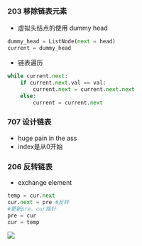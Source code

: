 ### 203 移除链表元素
- 虚拟头结点的使用 dummy head
``` python
dummy_head = ListNode(next = head)
current = dummy_head
```
- 链表遍历
``` python
while current.next:
    if current.next.val == val:
        current.next = current.next.next
    else:
        current = current.next
```
### 707 设计链表
- huge pain in the ass
- index是从0开始

### 206 反转链表
- exchange element 
```python
temp = cur.next
cur.next = pre #反转
#更新pre、cur指针
pre = cur
cur = temp
```
![](https://code-thinking.cdn.bcebos.com/gifs/206.%E7%BF%BB%E8%BD%AC%E9%93%BE%E8%A1%A8.gif)